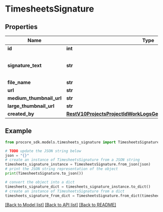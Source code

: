 # TimesheetsSignature


## Properties

Name | Type | Description | Notes
------------ | ------------- | ------------- | -------------
**id** | **int** | ID | [optional] 
**signature_text** | **str** | Acknowedgement text the signature was signed against. | [optional] 
**file_name** | **str** | File Name | [optional] 
**url** | **str** | URL | [optional] 
**medium_thumbnail_url** | **str** | URL | [optional] 
**large_thumbnail_url** | **str** | URL | [optional] 
**created_by** | [**RestV10ProjectsProjectIdWorkLogsGet200ResponseInnerCreatedBy**](RestV10ProjectsProjectIdWorkLogsGet200ResponseInnerCreatedBy.md) |  | [optional] 

## Example

```python
from procore_sdk.models.timesheets_signature import TimesheetsSignature

# TODO update the JSON string below
json = "{}"
# create an instance of TimesheetsSignature from a JSON string
timesheets_signature_instance = TimesheetsSignature.from_json(json)
# print the JSON string representation of the object
print(TimesheetsSignature.to_json())

# convert the object into a dict
timesheets_signature_dict = timesheets_signature_instance.to_dict()
# create an instance of TimesheetsSignature from a dict
timesheets_signature_from_dict = TimesheetsSignature.from_dict(timesheets_signature_dict)
```
[[Back to Model list]](../README.md#documentation-for-models) [[Back to API list]](../README.md#documentation-for-api-endpoints) [[Back to README]](../README.md)


